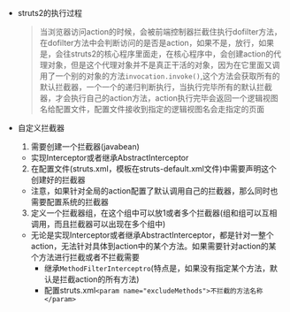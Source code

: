 - struts2的执行过程
  > 当浏览器访问action的时候，会被前端控制器拦截住执行dofilter方法，在dofilter方法中会判断访问的是否是action，如果不是，放行，如果是，会往struts2的核心程序里面走，在核心程序中，会创建action的代理对象，但是这个代理对象并不是真正干活的对象，因为在它里面又调用了一个别的对象的方法`invocation.invoke()`,这个方法会获取所有的默认拦截器，一个一个的递归判断执行，当执行完毕所有的默认拦截器，才会执行自己的action方法，action执行完毕会返回一个逻辑视图名给配置文件，配置文件接收到指定的逻辑视图名会走指定的页面


- 自定义拦截器
  1. 需要创建一个拦截器(javabean)
    - 实现Interceptor或者继承AbstractInterceptor
  2. 在配置文件(struts.xml，模板在struts-default.xml文件)中需要声明这个创建好的拦截器
    - 注意，如果针对全局的action配置了默认调用自己的拦截器，那么同时也需要配置系统的拦截器
  3. 定义一个拦截器组，在这个组中可以放1或者多个拦截器(组和组可以互相调用，而且拦截器可以出现在多个组中)


  - 无论是实现Interceptor或者继承AbstractInterceptor，都是针对一整个action，无法针对具体到action中的某个方法。如果需要针对action的某个方法进行拦截或者不拦截需要
    - 继承`MethodFilterInterceptro`(特点是，如果没有指定某个方法，默认是拦截action的所有方法)
    - 配置struts.xml`<param name="excludeMethods">不拦截的方法名称</param>`
